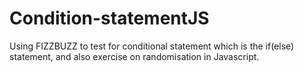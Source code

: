 # Condition-statementJS
Using FIZZBUZZ to test for conditional statement which is the if(else) statement, and also exercise on randomisation in Javascript.
